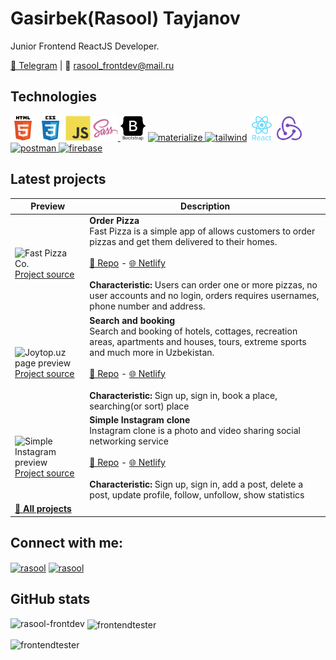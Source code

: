 # Gasirbek(Rasool) Tayjanov

Junior Frontend ReactJS Developer. 

[💬 Telegram](https://t.me/rasooL_tele) | 📧 rasool_frontdev@mail.ru


## Technologies

<p align="left">
  <a href="https://www.w3.org/html/" target="_blank" rel="noreferrer"><img src="https://raw.githubusercontent.com/devicons/devicon/master/icons/html5/html5-original-wordmark.svg" alt="html5" width="40" height="40"/></a>
  <a href="https://www.w3schools.com/css/" target="_blank" rel="noreferrer"><img src="https://raw.githubusercontent.com/devicons/devicon/master/icons/css3/css3-original-wordmark.svg" alt="css3" width="40" height="40"/></a>
  <a href="https://developer.mozilla.org/en-US/docs/Web/JavaScript" target="_blank" rel="noreferrer"><img src="https://raw.githubusercontent.com/devicons/devicon/master/icons/javascript/javascript-original.svg" alt="javascript" width="40" height="40"/></a>
  <a href="https://sass-lang.com" target="_blank" rel="noreferrer"> <img src="https://raw.githubusercontent.com/devicons/devicon/master/icons/sass/sass-original.svg" alt="sass" width="40" height="40"/> </a>
  <a href="https://getbootstrap.com" target="_blank" rel="noreferrer"><img src="https://raw.githubusercontent.com/devicons/devicon/master/icons/bootstrap/bootstrap-plain-wordmark.svg" alt="bootstrap" width="40" height="40"/></a>
  <a href="https://materializecss.com/" target="_blank" rel="noreferrer"> <img src="https://raw.githubusercontent.com/prplx/svg-logos/5585531d45d294869c4eaab4d7cf2e9c167710a9/svg/materialize.svg" alt="materialize" width="40" height="40"/> </a>
  <a href="https://tailwindcss.com/" target="_blank" rel="noreferrer"><img src="https://www.vectorlogo.zone/logos/tailwindcss/tailwindcss-icon.svg" alt="tailwind" width="40" height="40"/></a>
  <a href="https://reactjs.org/" target="_blank" rel="noreferrer"><img src="https://raw.githubusercontent.com/devicons/devicon/master/icons/react/react-original-wordmark.svg" alt="react" width="40" height="40"/></a>
  <a href="https://redux.js.org" target="_blank" rel="noreferrer"><img src="https://raw.githubusercontent.com/devicons/devicon/master/icons/redux/redux-original.svg" alt="redux" width="40" height="40"/></a>
  <a href="https://postman.com" target="_blank" rel="noreferrer"> <img src="https://www.vectorlogo.zone/logos/getpostman/getpostman-icon.svg" alt="postman" width="40" height="40"/> </a>
  </a> <a href="https://firebase.google.com/" target="_blank" rel="noreferrer"> <img src="https://www.vectorlogo.zone/logos/firebase/firebase-icon.svg" alt="firebase" width="40" height="40"/> </a>
</p>


## Latest projects

| Preview | Description |
|---|---|
| <img src="https://static.toiimg.com/thumb/53110049.cms?width=1200&height=900" alt="Fast Pizza Co." width="250"/><br>[Project source]() | **Order Pizza** <br>Fast Pizza is a simple app of allows customers to order pizzas and get them delivered to their homes.<br><br> <a href="https://github.com/rasool-frontdev/fast-pizza">🧾 Repo</a> - <a href="https://joytopuz-clone.netlify.app/" target="_blank">🌐 Netlify</a> <br><br> **Characteristic:** Users can order one or more pizzas, no user accounts and no login, orders requires usernames, phone number and address.
| <img src="https://joytop.uz/static/media/logo.e6fa5e4a.svg" alt="Joytop.uz page preview" width="250"/><br>[Project source](https://joytop.uz/) | **Search and booking** <br>Search and booking of hotels, cottages, recreation areas, apartments and houses, tours, extreme sports and much more in Uzbekistan.<br><br> <a href="https://github.com/rasool-frontdev/joytop.uz-clone">🧾 Repo</a> - <a href="https://joytopuz-clone.netlify.app/" target="_blank">🌐 Netlify</a> <br><br> **Characteristic:** Sign up, sign in, book a place, searching(or sort) place
| <img src="https://upload.wikimedia.org/wikipedia/commons/thumb/9/95/Instagram_logo_2022.svg/225px-Instagram_logo_2022.svg.png" alt="Simple Instagram preview" width="250"/><br>[Project source](https://www.instagram.com) | **Simple Instagram clone** <br>Instagram clone is a photo and video sharing social networking service <br><br> <a href="https://github.com/rasool-frontdev/insta-clone">🧾 Repo</a> - <a href="https://simple-insta.netlify.app" target="_blank">🌐 Netlify</a>  <br><br> **Characteristic:** Sign up, sign in, add a post, delete a post, update profile, follow, unfollow, show statistics 
|**<a href="https://rasool-frontdev" target="_blank">💼 All projects</a>**



## Connect with me:

<p align="left">
<a href="https://linkedin.com/in/gasir-tayjanov-032175255/" target="blank"><img align="center" src="https://raw.githubusercontent.com/rahuldkjain/github-profile-readme-generator/master/src/images/icons/Social/linked-in-alt.svg" alt="rasool" height="30" width="40" /></a>
<a href="https://instagram.com/1nsta_rasool" target="blank"><img align="center" src="https://raw.githubusercontent.com/rahuldkjain/github-profile-readme-generator/master/src/images/icons/Social/instagram.svg" alt="rasool" height="30" width="40" /></a>

</p>

## GitHub stats
<p><img align="left" src="https://github-readme-stats.vercel.app/api/top-langs?username=rasool-frontdev&show_icons=true&locale=en&layout=compact" alt="rasool-frontdev" /></p>

<p>&nbsp;<img align="center" src="https://github-readme-stats.vercel.app/api?username=rasool-frontdev&show_icons=true&locale=en" alt="frontendtester" /></p>

<p><img align="center" src="https://github-readme-streak-stats.herokuapp.com/?user=frontendtester&" alt="frontendtester" /></p>
